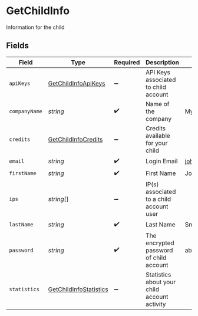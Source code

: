 # GetChildInfo

Information for the child


## Fields

| Field                                                                   | Type                                                                    | Required                                                                | Description                                                             | Example                                                                 |
| ----------------------------------------------------------------------- | ----------------------------------------------------------------------- | ----------------------------------------------------------------------- | ----------------------------------------------------------------------- | ----------------------------------------------------------------------- |
| `apiKeys`                                                               | [GetChildInfoApiKeys](../../models/shared/getchildinfoapikeys.md)       | :heavy_minus_sign:                                                      | API Keys associated to child account                                    |                                                                         |
| `companyName`                                                           | *string*                                                                | :heavy_check_mark:                                                      | Name of the company                                                     | MyCompany                                                               |
| `credits`                                                               | [GetChildInfoCredits](../../models/shared/getchildinfocredits.md)       | :heavy_minus_sign:                                                      | Credits available for your child                                        |                                                                         |
| `email`                                                                 | *string*                                                                | :heavy_check_mark:                                                      | Login Email                                                             | john.smith@example.com                                                  |
| `firstName`                                                             | *string*                                                                | :heavy_check_mark:                                                      | First Name                                                              | John                                                                    |
| `ips`                                                                   | *string*[]                                                              | :heavy_minus_sign:                                                      | IP(s) associated to a child account user                                |                                                                         |
| `lastName`                                                              | *string*                                                                | :heavy_check_mark:                                                      | Last Name                                                               | Smith                                                                   |
| `password`                                                              | *string*                                                                | :heavy_check_mark:                                                      | The encrypted password of child account                                 | abC01De2fGHI3jkL                                                        |
| `statistics`                                                            | [GetChildInfoStatistics](../../models/shared/getchildinfostatistics.md) | :heavy_minus_sign:                                                      | Statistics about your child account activity                            |                                                                         |